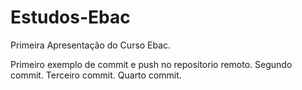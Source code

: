 # Estudos-Ebac
Primeira Apresentação do Curso Ebac.

Primeiro exemplo de commit e push no repositorio remoto.
Segundo commit.
Terceiro commit.
Quarto commit.
